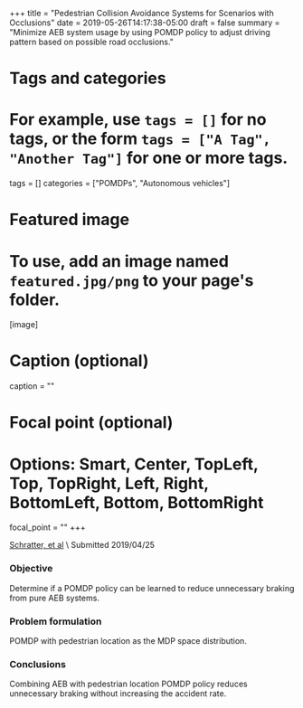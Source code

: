 +++
title = "Pedestrian Collision Avoidance Systems for Scenarios with Occlusions"
date = 2019-05-26T14:17:38-05:00
draft = false
summary = "Minimize AEB system usage by using POMDP policy to adjust driving pattern based on possible road occlusions."

# Tags and categories
# For example, use `tags = []` for no tags, or the form `tags = ["A Tag", "Another Tag"]` for one or more tags.
tags = []
categories = ["POMDPs", "Autonomous vehicles"]

# Featured image
# To use, add an image named `featured.jpg/png` to your page's folder.
[image]
  # Caption (optional)
  caption = ""

  # Focal point (optional)
  # Options: Smart, Center, TopLeft, Top, TopRight, Left, Right, BottomLeft, Bottom, BottomRight
  focal_point = ""
+++

[Schratter, et al](https://arxiv.org/abs/1904.11566) \\
Submitted 2019/04/25

### Objective
Determine if a POMDP policy can be learned to reduce unnecessary braking from pure AEB systems.

### Problem formulation
POMDP with pedestrian location as the MDP space distribution.

### Conclusions
Combining AEB with pedestrian location POMDP policy reduces unnecessary braking without increasing the accident rate.
